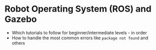 # Robot Operating System (ROS) and Gazebo

- Which tutorials to follow for beginner/intermediate levels - in order
- How to handle the most common errors like ```package not found``` and others
